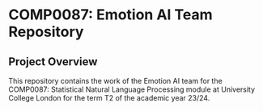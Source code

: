 # COMP0087: Emotion AI Team Repository

## Project Overview

This repository contains the work of the Emotion AI team for the COMP0087: Statistical Natural Language Processing module at University College London for the term T2 of the academic year 23/24.
